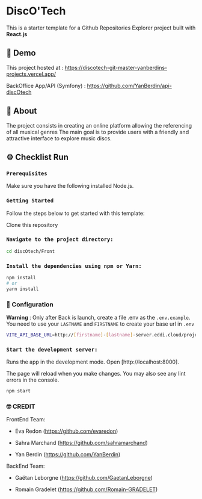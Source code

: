 #  DiscO'Tech
This is a starter template for a Github Repositories Explorer project built with **React.js**

## :man_dancing: Demo
This project hosted at : https://discotech-git-master-yanberdins-projects.vercel.app/

BackOffice App/API (Symfony) : https://github.com/YanBerdin/api-discOtech

## :star2: About

The project consists in creating an online platform allowing the referencing of all musical genres
The main goal is to provide users with a friendly and attractive interface to explore music discs.

## :gear: Checklist Run

### `Prerequisites`
Make sure you have the following installed Node.js.

### `Getting Started`
Follow the steps below to get started with this template:

Clone this repository

### `Navigate to the project directory:`
```bash
cd discOtech/Front
```

### `Install the dependencies using npm or Yarn:`
```bash
npm install
# or
yarn install
```

### :hammer: Configuration

**Warning** : Only after Back is launch, create a file .env as the `.env.example`.
You need to use your `LASTNAME` and `FIRSTNAME` to create your base url in `.env`

```bash
VITE_API_BASE_URL=http://[firstname]-[lastname]-server.eddi.cloud/projet-disc-otech-back/Back/public/api
```


### `Start the development server:`

Runs the app in the development mode. Open [http://localhost:8000].

The page will reload when you make changes. You may also see any lint errors in the console.
```bash
npm start
```


### :nerd_face: CREDIT
FrontEnd Team:

- Eva Redon (https://github.com/evaredon)

- Sahra Marchand (https://github.com/sahramarchand)

- Yan Berdin (https://github.com/YanBerdin)

BackEnd Team:

- Gaëtan Leborgne (https://github.com/GaetanLeborgne)

- Romain Gradelet (https://github.com/Romain-GRADELET)

